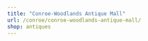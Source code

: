 ```yaml
---
title: "Conroe-Woodlands Antique Mall"
url: /conroe/conroe-woodlands-antique-mall/
shop: antiques
---
```

